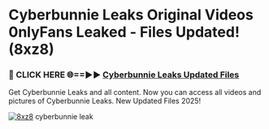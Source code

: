 # Cyberbunnie Leaks Original Videos 0nlyFans Leaked - Files Updated! (8xz8)

<h3>🔴 CLICK HERE 🌐==►► <a href="https://tinyurl.com/x26r9saj" rel="nofollow">Cyberbunnie Leaks Updated Files</a></h3>

Get Cyberbunnie Leaks and all content. Now you can access all videos and pictures of Cyberbunnie Leaks. New Updated Files 2025!

[![8xz8](https://i.imgur.com/LkgZPqh.gif)](https://tinyurl.com/x26r9saj)
cyberbunnie leak